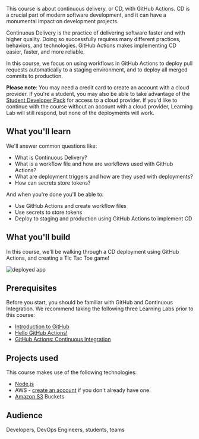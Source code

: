 This course is about continuous delivery, or CD, with GitHub Actions. CD is a crucial part of modern software development, and it can have a monumental impact on development projects. 

Continuous Delivery is the practice of delivering software faster and with higher quality. Doing so successfully requires many different practices, behaviors, and technologies. GitHub Actions makes implementing CD easier, faster, and more reliable.

In this course, we focus on using workflows in GitHub Actions to deploy pull requests automatically to a staging environment, and to deploy all merged commits to production.

**Please note**: You may need a credit card to create an account with a cloud provider. If you're a student, you may also be able to take advantage of the [Student Developer Pack](https://education.github.com/pack) for access to a cloud provider. If you'd like to continue with the course without an account with a cloud provider, Learning Lab will still respond, but none of the deployments will work.

## What you'll learn

We'll answer common questions like:
- What is Continuous Delivery?
- What is a workflow file and how are workflows used with GitHub Actions?
- What are deployment triggers and how are they used with deployments?
- How can secrets store tokens?


And when you're done you'll be able to:
- Use GitHub Actions and create workflow files
- Use secrets to store tokens
- Deploy to staging and production using GitHub Actions to implement CD


## What you'll build
In this course, we'll be walking through a CD deployment using GitHub Actions, and creating a Tic Tac Toe game!

![deployed app](https://user-images.githubusercontent.com/16547949/75822607-4003d480-5d6e-11ea-99e5-fc0cb5ca8054.gif)

## Prerequisites
Before you start, you should be familiar with GitHub and Continuous Integration. We recommend taking the following three Learning Labs prior to this course:

- [Introduction to GitHub](https://lab.github.com/githubtraining/introduction-to-github)
- [Hello GitHub Actions!](https://lab.github.com/github/hello-github-actions!)
- [GitHub Actions: Continuous Integration](https://lab.github.com/githubtraining/github-actions:-continuous-integration/)

## Projects used
This course makes use of the following technologies:
- [Node.js](https://nodejs.org/en/download/)
- AWS - [create an account](https://portal.aws.amazon.com/billing/signup) if you don't already have one.
- [Amazon S3](https://s3.console.aws.amazon.com/s3/home) Buckets

## Audience

Developers, DevOps Engineers, students, teams
